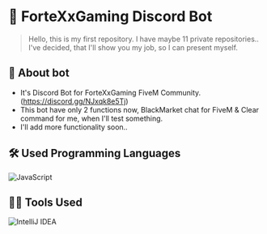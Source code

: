 # 🤖 ForteXxGaming Discord Bot
> Hello, this is my first repository. I have maybe 11 private repositories.. I've decided, that I'll show you my job, so I can present myself.

## 📖 About bot

* It's Discord Bot for ForteXxGaming FiveM Community. (https://discord.gg/NJxqk8e5Tj)
* This bot have only 2 functions now, BlackMarket chat for FiveM & Clear command for me, when I'll test something.
* I'll add more functionality soon..

## 🛠 Used Programming Languages

![JavaScript](https://img.shields.io/badge/-JavaScript-05122A?style=flat&logo=javascript)

## 👨‍💻 Tools Used

![IntelliJ IDEA](https://img.shields.io/badge/-IntelliJ-05122A?style=flat&logo=intellij-idea)

